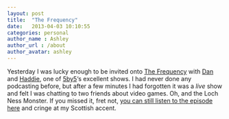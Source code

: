 ```yaml
---
layout: post
title:  "The Frequency"
date:   2013-04-03 10:10:55
categories: personal
author_name : Ashley
author_url : /about
author_avatar: ashley
---
```


<p>Yesterday I was lucky enough to be invited onto <a title="The Frequency" href="http://5by5.tv/frequency">The Frequency</a> with <a title="Dan Benjamin" href="http://twitter.com/danbenjamin">Dan</a> and <a title="Haddie Cooke" href="http://twitter.com/haddiebird">Haddie</a>, one of <a title="5by5.tv" href="http://5by5.tv">5by5</a>&#8216;s excellent shows. I had never done any podcasting before, but after a few minutes I had forgotten it was a <em>live</em> show and felt I was chatting to two friends about video games. Oh, and the Loch Ness Monster. If you missed it, fret not, <a title="The Frequency" href="http://5by5.tv/frequency/115">you can still listen to the episode here</a> and cringe at my Scottish accent.</p>
<p>&nbsp;</p>